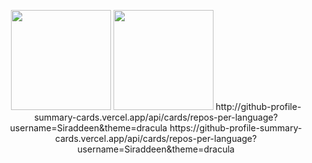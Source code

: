 <p align="center">
  <picture>
    <img height=160 src="http://github-profile-summary-cards.vercel.app/api/cards/profile-details?username=Siraddeen&theme=tokyonight">
  </picture>
  <picture>
    <img height=160 src="http://github-profile-summary-cards.vercel.app/api/cards/most-commit-language?username=Siraddeend&theme=tokyonight">
  </picture>
  http://github-profile-summary-cards.vercel.app/api/cards/repos-per-language?username=Siraddeen&theme=dracula
  https://github-profile-summary-cards.vercel.app/api/cards/repos-per-language?username=Siraddeen&theme=dracula

</p>
